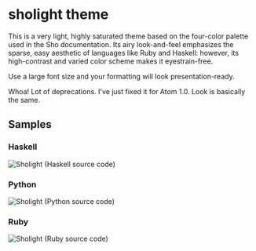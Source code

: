 # sholight theme #

This is a very light, highly saturated theme based on the four-color palette used in the Sho documentation. Its airy look-and-feel emphasizes the sparse, easy aesthetic of languages like Ruby and Haskell: however, its high-contrast and varied color scheme makes it eyestrain-free.

Use a large font size and your formatting will look presentation-ready.

Whoa! Lot of deprecations. I've just fixed it for Atom 1.0. Look is basically the same.

## Samples ##

### Haskell ###
![Sholight (Haskell source code)](http://i.imgur.com/yWrlcbY.png)

### Python ###
![Sholight (Python source code)](http://i.imgur.com/WmDDAGV.png)

### Ruby ###
![Sholight (Ruby source code)](http://i.imgur.com/N1nuqcU.png)

